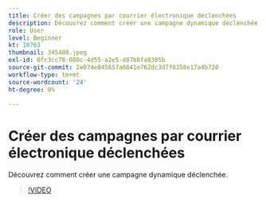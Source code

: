 ```yaml
---
title: Créer des campagnes par courrier électronique déclenchées
description: Découvrez comment créer une campagne dynamique déclenchée.
role: User
level: Beginner
kt: 10763
thumbnail: 345480.jpeg
exl-id: 0fc3cc78-080c-4d55-a2e5-d07b8fa8305b
source-git-commit: 2e074e845657a0841e762dc3d7f8358e17a4b720
workflow-type: tm+mt
source-wordcount: '24'
ht-degree: 0%

---
```


# Créer des campagnes par courrier électronique déclenchées

Découvrez comment créer une campagne dynamique déclenchée.

>[!VIDEO](https://video.tv.adobe.com/v/345480/?quality=12&learn=on)

